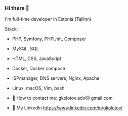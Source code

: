 
### Hi there 👋

I'm full-time developer in Estonia (Tallinn)

Stack:
 - PHP, Symfony, PHPUnit, Composer
 - MySQL, SQL
 - HTML, CSS, JavaScript
 - Docker, Docker compose
 - ISPmanager, DNS servers, Nginx, Apache
 - Linux, macOS, Vim, bash

- 📌 How to contact me: gkolotov.adv🐱 gmail.com
- 📌 My LinkedIn https://www.linkedin.com/in/gkolotov/

<!--
**kolotov/kolotov** is a ✨ _special_ ✨ repository because its `README.md` (this file) appears on your GitHub profile.

Here are some ideas to get you started:

- 🔭 I’m currently working on ...
- 🌱 I’m currently learning ...
- 👯 I’m looking to collaborate on ...
- 🤔 I’m looking for help with ...
- 💬 Ask me about ...
- 📫 How to reach me: ...
- 😄 Pronouns: ...
- ⚡ Fun fact: ...
-->
